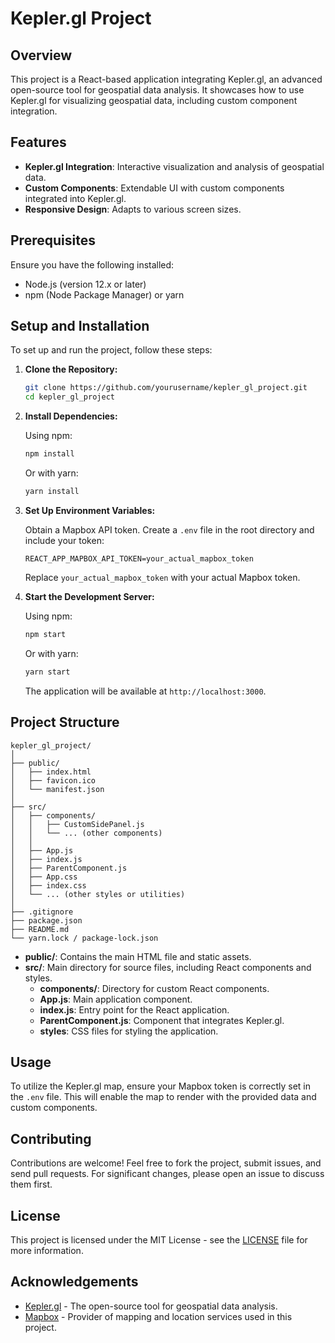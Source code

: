 # Kepler.gl Project

## Overview

This project is a React-based application integrating Kepler.gl, an advanced open-source tool for geospatial data analysis. It showcases how to use Kepler.gl for visualizing geospatial data, including custom component integration.

## Features

- **Kepler.gl Integration**: Interactive visualization and analysis of geospatial data.
- **Custom Components**: Extendable UI with custom components integrated into Kepler.gl.
- **Responsive Design**: Adapts to various screen sizes.

## Prerequisites

Ensure you have the following installed:

- Node.js (version 12.x or later)
- npm (Node Package Manager) or yarn

## Setup and Installation

To set up and run the project, follow these steps:

1. **Clone the Repository:**

   ```bash
   git clone https://github.com/yourusername/kepler_gl_project.git
   cd kepler_gl_project
   ```

2. **Install Dependencies:**

   Using npm:

   ```bash
   npm install
   ```

   Or with yarn:

   ```bash
   yarn install
   ```

3. **Set Up Environment Variables:**

   Obtain a Mapbox API token. Create a `.env` file in the root directory and include your token:

   ```env
   REACT_APP_MAPBOX_API_TOKEN=your_actual_mapbox_token
   ```

   Replace `your_actual_mapbox_token` with your actual Mapbox token.

4. **Start the Development Server:**

   Using npm:

   ```bash
   npm start
   ```

   Or with yarn:

   ```bash
   yarn start
   ```

   The application will be available at `http://localhost:3000`.

## Project Structure

```
kepler_gl_project/
│
├── public/
│   ├── index.html
│   ├── favicon.ico
│   └── manifest.json
│
├── src/
│   ├── components/
│   │   ├── CustomSidePanel.js
│   │   └── ... (other components)
│   │
│   ├── App.js
│   ├── index.js
│   ├── ParentComponent.js
│   ├── App.css
│   ├── index.css
│   └── ... (other styles or utilities)
│
├── .gitignore
├── package.json
├── README.md
└── yarn.lock / package-lock.json
```

- **public/**: Contains the main HTML file and static assets.
- **src/**: Main directory for source files, including React components and styles.
  - **components/**: Directory for custom React components.
  - **App.js**: Main application component.
  - **index.js**: Entry point for the React application.
  - **ParentComponent.js**: Component that integrates Kepler.gl.
  - **styles**: CSS files for styling the application.

## Usage

To utilize the Kepler.gl map, ensure your Mapbox token is correctly set in the `.env` file. This will enable the map to render with the provided data and custom components.

## Contributing

Contributions are welcome! Feel free to fork the project, submit issues, and send pull requests. For significant changes, please open an issue to discuss them first.

## License

This project is licensed under the MIT License - see the [LICENSE](LICENSE) file for more information.

## Acknowledgements

- [Kepler.gl](https://kepler.gl/) - The open-source tool for geospatial data analysis.
- [Mapbox](https://www.mapbox.com/) - Provider of mapping and location services used in this project.